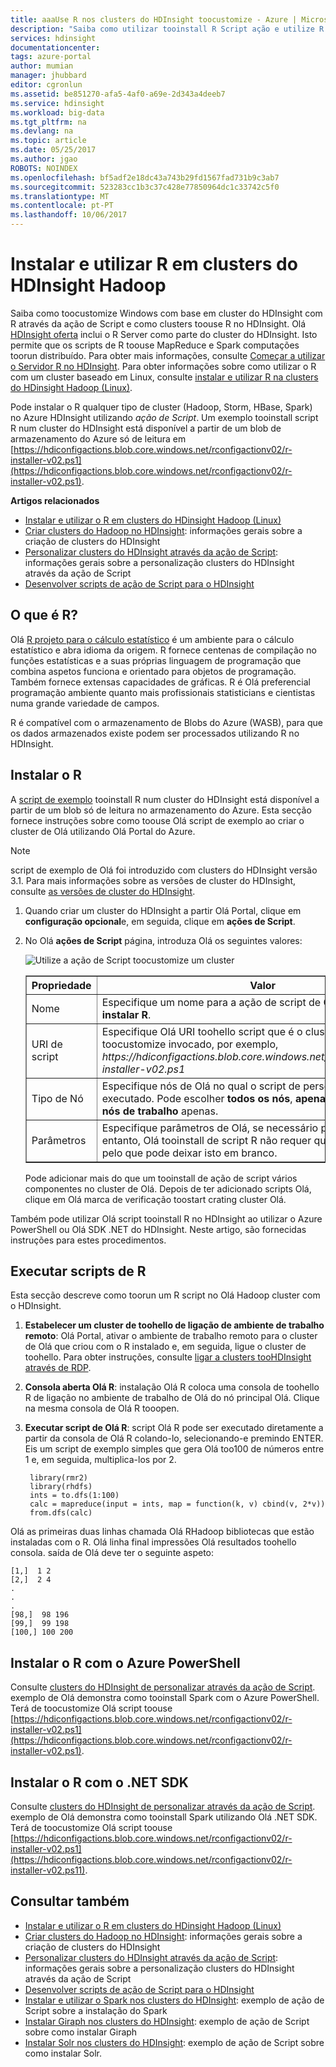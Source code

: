 ```yaml
---
title: aaaUse R nos clusters do HDInsight toocustomize - Azure | Microsoft Docs
description: "Saiba como utilizar tooinstall R Script ação e utilize R nos clusters do HDInsight."
services: hdinsight
documentationcenter: 
tags: azure-portal
author: mumian
manager: jhubbard
editor: cgronlun
ms.assetid: be851270-afa5-4af0-a69e-2d343a4deeb7
ms.service: hdinsight
ms.workload: big-data
ms.tgt_pltfrm: na
ms.devlang: na
ms.topic: article
ms.date: 05/25/2017
ms.author: jgao
ROBOTS: NOINDEX
ms.openlocfilehash: bf5adf2e18dc43a743b29fd1567fad731b9c3ab7
ms.sourcegitcommit: 523283cc1b3c37c428e77850964dc1c33742c5f0
ms.translationtype: MT
ms.contentlocale: pt-PT
ms.lasthandoff: 10/06/2017
---
```

# <a name="install-and-use-r-on-hdinsight-hadoop-clusters"></a>Instalar e utilizar R em clusters do HDInsight Hadoop

Saiba como toocustomize Windows com base em cluster do HDInsight com R através da ação de Script e como clusters toouse R no HDInsight. Olá [HDInsight oferta](https://azure.microsoft.com/pricing/details/hdinsight/) inclui o R Server como parte do cluster do HDInsight. Isto permite que os scripts de R toouse MapReduce e Spark computações toorun distribuído. Para obter mais informações, consulte [Começar a utilizar o Servidor R no HDInsight](hdinsight-hadoop-r-server-get-started.md). Para obter informações sobre como utilizar o R com um cluster baseado em Linux, consulte [instalar e utilizar R na clusters do HDinsight Hadoop (Linux)](hdinsight-hadoop-r-scripts-linux.md).

Pode instalar o R qualquer tipo de cluster (Hadoop, Storm, HBase, Spark) no Azure HDInsight utilizando *ação de Script*. Um exemplo tooinstall script R num cluster do HDInsight está disponível a partir de um blob de armazenamento do Azure só de leitura em [https://hdiconfigactions.blob.core.windows.net/rconfigactionv02/r-installer-v02.ps1](https://hdiconfigactions.blob.core.windows.net/rconfigactionv02/r-installer-v02.ps1).

**Artigos relacionados**

* [Instalar e utilizar o R em clusters do HDinsight Hadoop (Linux)](hdinsight-hadoop-r-scripts-linux.md)
* [Criar clusters do Hadoop no HDInsight](hdinsight-hadoop-provision-linux-clusters.md): informações gerais sobre a criação de clusters do HDInsight
* [Personalizar clusters do HDInsight através da ação de Script][hdinsight-cluster-customize]: informações gerais sobre a personalização clusters do HDInsight através da ação de Script
* [Desenvolver scripts de ação de Script para o HDInsight](hdinsight-hadoop-script-actions.md)

## <a name="what-is-r"></a>O que é R?
Olá <a href="http://www.r-project.org/" target="_blank">R projeto para o cálculo estatístico</a> é um ambiente para o cálculo estatístico e abra idioma da origem. R fornece centenas de compilação no funções estatísticas e a suas próprias linguagem de programação que combina aspetos funciona e orientado para objetos de programação. Também fornece extensas capacidades de gráficas. R é Olá preferencial programação ambiente quanto mais profissionais statisticians e cientistas numa grande variedade de campos.

R é compatível com o armazenamento de Blobs do Azure (WASB), para que os dados armazenados existe podem ser processados utilizando R no HDInsight.  

## <a name="install-r"></a>Instalar o R
A [script de exemplo](https://hdiconfigactions.blob.core.windows.net/rconfigactionv02/r-installer-v02.ps1) tooinstall R num cluster do HDInsight está disponível a partir de um blob só de leitura no armazenamento do Azure. Esta secção fornece instruções sobre como toouse Olá script de exemplo ao criar o cluster de Olá utilizando Olá Portal do Azure.

> [!NOTE]
> script de exemplo de Olá foi introduzido com clusters do HDInsight versão 3.1. Para mais informações sobre as versões de cluster do HDInsight, consulte [as versões de cluster do HDInsight](hdinsight-component-versioning.md).
>
>

1. Quando criar um cluster do HDInsight a partir Olá Portal, clique em **configuração opcional**e, em seguida, clique em **ações de Script**.
2. No Olá **ações de Script** página, introduza Olá os seguintes valores:

    ![Utilize a ação de Script toocustomize um cluster](./media/hdinsight-hadoop-r-scripts/hdi-r-script-action.png "toocustomize de ação de Script de utilizar um cluster")

    <table border='1'>
        <tr><th>Propriedade</th><th>Valor</th></tr>
        <tr><td>Nome</td>
            <td>Especifique um nome para a ação de script de Olá, por exemplo, <b>instalar R</b>.</td></tr>
        <tr><td>URI de script</td>
            <td>Especifique Olá URI toohello script que é o cluster de Olá toocustomize invocado, por exemplo, <i>https://hdiconfigactions.blob.core.windows.net/rconfigactionv02/r-installer-v02.ps1</i></td></tr>
        <tr><td>Tipo de Nó</td>
            <td>Especifique nós de Olá no qual o script de personalização de Olá é executado. Pode escolher <b>todos os nós</b>, <b>apenas nós principais</b>, ou <b>nós de trabalho</b> apenas.
        <tr><td>Parâmetros</td>
            <td>Especifique parâmetros de Olá, se necessário pelo script de Olá. No entanto, Olá tooinstall de script R não requer quaisquer parâmetros, pelo que pode deixar isto em branco.</td></tr>
    </table>

    Pode adicionar mais do que um tooinstall de ação de script vários componentes no cluster de Olá. Depois de ter adicionado scripts Olá, clique em Olá marca de verificação toostart crating cluster Olá.

Também pode utilizar Olá script tooinstall R no HDInsight ao utilizar o Azure PowerShell ou Olá SDK .NET do HDInsight. Neste artigo, são fornecidas instruções para estes procedimentos.

## <a name="run-r-scripts"></a>Executar scripts de R
Esta secção descreve como toorun um R script no Olá Hadoop cluster com o HDInsight.

1. **Estabelecer um cluster de toohello de ligação de ambiente de trabalho remoto**: Olá Portal, ativar o ambiente de trabalho remoto para o cluster de Olá que criou com o R instalado e, em seguida, ligue o cluster de toohello. Para obter instruções, consulte [ligar a clusters tooHDInsight através de RDP](hdinsight-administer-use-management-portal.md#connect-to-clusters-using-rdp).
2. **Consola aberta Olá R**: instalação Olá R coloca uma consola de toohello R de ligação no ambiente de trabalho de Olá do nó principal Olá. Clique na mesma consola de Olá R tooopen.
3. **Executar script de Olá R**: script Olá R pode ser executado diretamente a partir da consola de Olá R colando-lo, selecionando-e premindo ENTER. Eis um script de exemplo simples que gera Olá too100 de números entre 1 e, em seguida, multiplica-los por 2.

        library(rmr2)
        library(rhdfs)
        ints = to.dfs(1:100)
        calc = mapreduce(input = ints, map = function(k, v) cbind(v, 2*v))
        from.dfs(calc)

Olá as primeiras duas linhas chamada Olá RHadoop bibliotecas que estão instaladas com o R. Olá linha final impressões Olá resultados toohello consola. saída de Olá deve ter o seguinte aspeto:

    [1,]  1 2
    [2,]  2 4
    .
    .
    .
    [98,]  98 196
    [99,]  99 198
    [100,] 100 200


## <a name="install-r-using-aure-powershell"></a>Instalar o R com o Azure PowerShell
Consulte [clusters do HDInsight de personalizar através da ação de Script](hdinsight-hadoop-customize-cluster.md#call-scripts-using-azure-powershell).  exemplo de Olá demonstra como tooinstall Spark com o Azure PowerShell. Terá de toocustomize Olá script toouse [https://hdiconfigactions.blob.core.windows.net/rconfigactionv02/r-installer-v02.ps1](https://hdiconfigactions.blob.core.windows.net/rconfigactionv02/r-installer-v02.ps1).

## <a name="install-r-using-net-sdk"></a>Instalar o R com o .NET SDK
Consulte [clusters do HDInsight de personalizar através da ação de Script](hdinsight-hadoop-customize-cluster.md#call-scripts-using-azure-powershell). exemplo de Olá demonstra como tooinstall Spark utilizando Olá .NET SDK. Terá de toocustomize Olá script toouse [https://hdiconfigactions.blob.core.windows.net/rconfigactionv02/r-installer-v02.ps1](https://hdiconfigactions.blob.core.windows.net/rconfigactionv02/r-installer-v02.ps11).

## <a name="see-also"></a>Consultar também
* [Instalar e utilizar o R em clusters do HDinsight Hadoop (Linux)](hdinsight-hadoop-r-scripts-linux.md)
* [Criar clusters do Hadoop no HDInsight](hdinsight-hadoop-provision-linux-clusters.md): informações gerais sobre a criação de clusters do HDInsight
* [Personalizar clusters do HDInsight através da ação de Script][hdinsight-cluster-customize]: informações gerais sobre a personalização clusters do HDInsight através da ação de Script
* [Desenvolver scripts de ação de Script para o HDInsight](hdinsight-hadoop-script-actions.md)
* [Instalar e utilizar o Spark nos clusters do HDInsight][hdinsight-install-spark]: exemplo de ação de Script sobre a instalação do Spark
* [Instalar Giraph nos clusters do HDInsight](hdinsight-hadoop-giraph-install.md): exemplo de ação de Script sobre como instalar Giraph
* [Instalar Solr nos clusters do HDInsight](hdinsight-hadoop-solr-install-linux.md): exemplo de ação de Script sobre como instalar Solr.

[powershell-install-configure]: /powershell/azureps-cmdlets-docs
[hdinsight-provision]: ../hdinsight-provision-clusters/
[hdinsight-cluster-customize]: hdinsight-hadoop-customize-cluster-linux.md
[hdinsight-install-spark]: hdinsight-apache-spark-jupyter-spark-sql.md
